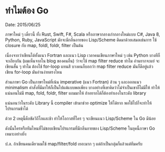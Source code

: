 
# ทำไมต้อง Go
Date: 2015/06/25


ภาษาใหม่ ๆ เดี๋ยวนี้ ทั้ง Rust, Swift, F#, Scala หรือภาษากลางเก่ากลางใหม่แบบ C#, Java 8, Python, Ruby, JavaScript มักจะมีกลิ่นอายของ Lisp/Scheme ติดมาด้วยเสมอเช่นการ ใช้ closure กับ map, foldl, foldr, filter เป็นต้น

เนื่องจากว่าเขียนได้ทั้งแนว Fortran และแนว Lisp เวลาคนเขียนภาษาใหม่ ๆ เช่น Python บางทีก็จะเถียงกัน (ผมเห็นจากใน blog ของคนอื่น) ว่าจะใช้ map filter reduce ทำไม อ่านยากจะแย่ จะเขียนสั้น ๆ ทำไม ต้องใช้ for-loop แทนสิ บางคนก็บอกว่า map filter reduce มันก็ดีอยู่แล้ว เขียน for-loop มันอ่านง่ายตรงไหน

ส่วนภาษา Go เป็นภาษาใหม่ที่เน้น imperative (แนว Fortran) ล้วน ๆ และออกแนว minimalism คำสั่งที่มีมาให้ก็เป็นไปแต่แบบพอเพียง บางอย่างที่เขาคิดว่าไม่จำเป็นเขาก็ไม่มีให้ ทำให้แน่นอนไม่มี map, fold, foldr, filter แถมมาให้ ถ้าอยากได้ก็ต้องทำเองในระดับ library

แน่นอนว่าในระดับ Library นี้ compiler เข้ามาช่วย optimize ให้ได้ยาก พอใช้ไปก็จะทำให้โปรแกรมช้าได้

ด้วย 2 เหตุนี้คือขัดวิถีโกและช้า ทำให้โอกาสที่ใคร ๆ จะเขียนแนว Lisp/Scheme ใน Go มีน้อย

ดังนั้นใครหรือทีมไหนที่ไม่ชอบเขียนโปรแกรมที่มีกลิ่นอายของ Lisp/Scheme ในยุคนี้ภาษา Go เหมาะอย่างยิ่ง

ป.ล. ถ้าเขียนคนเดียวผมใช้ map/filter/fold เยอะมาก ๆ แต่ถ้าเป็นกลุ่มก็แล้วแต่ทีมครับ